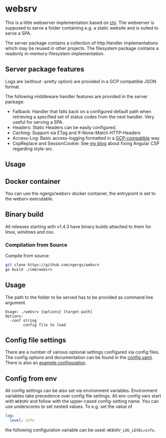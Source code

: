# websrv

This is a little webserver implementation based on [chi](https://github.com/go-chi/chi).
The webserver is supposed to serve a folder containing e.g. a static website and is suited to serve a SPA.

The server package contains a collection of http.Handler implementations which may be reused in other projects. 
The filesystem package contains a readonly in-memory-filesystem implementation.

## Server package features
Logs are (without -pretty option) are provided in a GCP compatible JSON format.

The following middleware handler features are provided in the server package:
* Fallback: Handler that falls back on a configured default path when retrieving a specified set of status codes from the next handler. 
Very useful for serving a SPA.
* Headers: Static Headers can be easily configured.
* Caching: Support via ETag and If-None-Match HTTP-Headers
* Access-Log: Basic access-logging formatted in a [GCP-compatible](https://cloud.google.com/logging/docs/reference/v2/rest/v2/LogEntry) way.
* CspReplace and SessionCookie: See [my blog](https://ngergs.de/content/angular/style-csp-fix) about fixing Angular CSP regarding style-src.

## Usage

## Docker container
You can use the ngergs/websrv docker container, the entrypoint is set to the websrv executable.

## Binary build
All releases starting with v1.4.3 have binary builds attached to them for linux, windows and osx.

### Compilation from Source
Compile from source:
```bash
git clone https://github.com/ngergs/websrv
go build ./cmd/websrv
```

## Usage
The path to the folder to be served has to be provided as command line argument.
```
Usage: ./websrv {options} [target-path]
Options:
  -conf string
        config file to load
```

## Config file settings 
There are a number of various optional settings configured via config files.
The config options and documentation can be found in the [config.yaml](config.yaml). There is also an [example configuration](example/config.yaml).

## Config from env
All config settings can be also set via environment variables. Environment variables take precedence over config file settings. All env config vars start with `WEBSRV` and follow with
the upper-cased config-setting name. You can use underscores to set nested values. To e.g. set the value of
```yaml
log:
  level: info
```
the following configuration variable can be used: `WEBSRV_LOG_LEVEL=info`.
